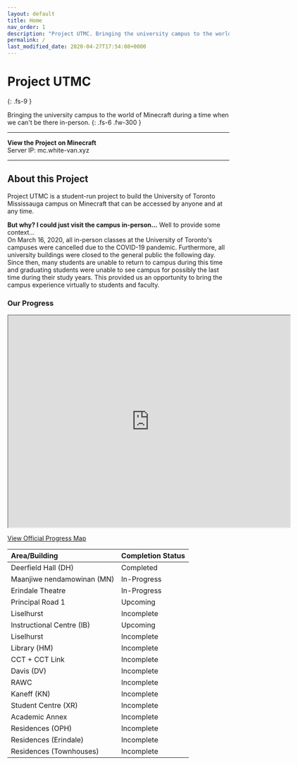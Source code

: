 ```yaml
---
layout: default
title: Home
nav_order: 1
description: "Project UTMC. Bringing the university campus to the world of Minecraft during a time when we can't be there in-person."
permalink: /
last_modified_date: 2020-04-27T17:54:08+0000
---
```


# Project UTMC
{: .fs-9 }

Bringing the university campus to the world of Minecraft during a time when we can't be there in-person.
{: .fs-6 .fw-300 }

---

**View the Project on Minecraft**  
Server IP: mc.white-van.xyz

---

## About this Project

Project UTMC is a student-run project to build the University of Toronto Mississauga campus on Minecraft that can be accessed by anyone and at any time. 

**But why? I could just visit the campus in-person...** Well to provide some context...  
On March 16, 2020, all in-person classes at the University of Toronto's campuses were cancelled due to the COVID-19 pandemic. Furthermore, all university buildings were closed to the general public the following day. Since then, many students are unable to return to campus during this time and graduating students were unable to see campus for possibly the last time during their study years. This provided us an opportunity to bring the campus experience virtually to students and faculty.

### Our Progress

<iframe src="https://www.google.com/maps/d/u/0/embed?mid=19XQvdE5Zg84CSFlW12FM_mKLx5IIvbt4" width="640" height="480"></iframe>

[View Official Progress Map](https://www.google.com/maps/d/edit?mid=19XQvdE5Zg84CSFlW12FM_mKLx5IIvbt4&usp=sharing)

| Area/Building                | Completion Status    | 
|:-----------------------------|:---------------------|
| Deerfield Hall (DH)          | <div class="bg-green-light mb-2">Completed</div>            | 
| Maanjiwe nendamowinan (MN)   | <div class="bg-yellow mb-2">In-Progress</div>         | 
| Erindale Theatre             | <div class="bg-yellow mb-2">In-Progress</div>          | 
| Principal Road 1             | <div class="text-white bg-blue mb-2">Upcoming</div>             | 
| Liselhurst                   | Incomplete           | 
| Instructional Centre (IB)    | <div class="text-white bg-blue mb-2">Upcoming</div>             | 
| Liselhurst                   | Incomplete           | 
| Library (HM)                 | Incomplete           |  
| CCT + CCT Link               | Incomplete           | 
| Davis (DV)                   | Incomplete           | 
| RAWC                         | Incomplete           | 
| Kaneff (KN)                  | Incomplete           | 
| Student Centre (XR)          | Incomplete           | 
| Academic Annex               | Incomplete           | 
| Residences (OPH)             | Incomplete           | 
| Residences (Erindale)        | Incomplete           | 
| Residences (Townhouses)      | Incomplete           | 


